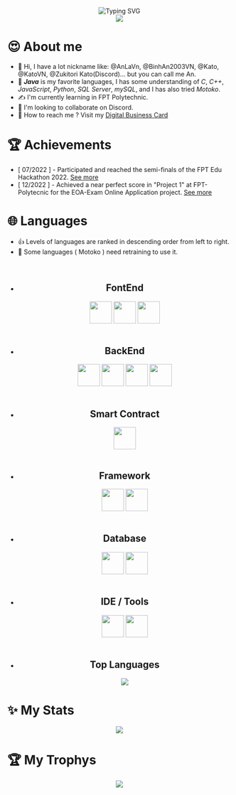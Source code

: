 <p align="center"> 
  <img src="https://readme-typing-svg.demolab.com?font=Fira+Code&size=25&pause=1000&center=true&vCenter=true&width=600&lines=Welcome+to+my+Github+Page+!;You+can+call+me+An+%3C3+!;I+am+a+college+student+at+FPoly+!;Java+is+my+favorite+languages.;I+like+learning+new+technologies+!!!;Check+out+my+repositories+for+more..." alt="Typing SVG" />
  <br><img src="https://komarev.com/ghpvc/?username=AnLaVN&color=blue&style=flat-square&label=PROFILE+VIEWS"/>
</p>

# 😍 About me 
- 👋 Hi, I have a lot nickname like: @AnLaVn, @BinhAn2003VN, @Kato, @KatoVN, @Zukitori Kato(Discord)... but you can call me An. 
- 🤌 ***Java*** is my favorite languages, I has some understanding of *C*, *C++*, *JavaScript*, *Python*, *SQL Server*, *mySQL*, and I has also tried *Motoko*.
- ✍️ I'm currently learning in FPT Polytechnic.
- 🤝 I'm looking to collaborate on Discord.
- 🤙 How to reach me ? Visit my [Digital Business Card](https://anlavn.github.io/)

# 🏆 Achievements
- [ 07/2022 ] - Participated and reached the semi-finals of the FPT Edu Hackathon 2022. [See more](https://github.com/AnLaVN/BlockChainMotoko)
- [ 12/2022 ] - Achieved a near perfect score in "Project 1" at FPT-Polytecnic for the EOA-Exam Online Application project. [See more](https://github.com/AnLaVN/EOA)

# 🌐 Languages
- 👍 Levels of languages are ranked in descending order from left to right.
- 🫠 Some languages ( Motoko ) need retraining to use it.
<ul align="center">
	<br><li>
		<h2>FontEnd</h2>
		<code><img width="50" m src="https://github.com/leungwensen/svg-icon/raw/master/dist/svg/logos/html-5.svg"/></code>
		<code><img width="50" src="https://github.com/leungwensen/svg-icon/raw/master/dist/svg/logos/css-3.svg"/></code>
		<code><img width="50" src="https://github.com/leungwensen/svg-icon/raw/master/dist/svg/logos/javascript.svg"/></code>
	</li>
	<br><li>
		<h2>BackEnd</h2>
		<code><img width="50" src="https://github.com/leungwensen/svg-icon/raw/master/dist/svg/logos/java.svg"/></code>
		<code><img width="50" src="https://github.com/leungwensen/svg-icon/raw/master/dist/svg/logos/c.svg"/></code>
		<code><img width="50" src="https://github.com/leungwensen/svg-icon/raw/master/dist/svg/logos/cpp.svg"/></code>
		<code><img width="50" src="https://github.com/leungwensen/svg-icon/raw/master/dist/svg/logos/python.svg"/></code>
	</li>
	<br><li>
		<h2>Smart Contract</h2>
		<code><img width="50" src="https://internetcomputer.org/assets/images/motoko-bfb2a06409d149fe621f5e849c6527b4.webp"/></code>
	</li>
	<br><li>
		<h2>Framework</h2>
		<!-- <code><img width="50" src="https://github.com/leungwensen/svg-icon/raw/master/dist/svg/logos/spring.svg"/></code> -->
		<code><img width="50" src="https://github.com/leungwensen/svg-icon/raw/master/dist/svg/logos/bootstrap.svg"/></code>
		<code><img width="50" src="https://github.com/leungwensen/svg-icon/raw/master/dist/svg/logos/angular-icon.svg"/></code>
	</li>
	<br><li>
		<h2>Database</h2>
		<code><img width="50" src="https://img.icons8.com/color/480/microsoft-sql-server.png"/></code>
		<code><img width="50" src="https://github.com/leungwensen/svg-icon/raw/master/dist/svg/logos/mysql.svg"/></code>
	</li>
	<br><li>
		<h2>IDE / Tools</h2>
		<code><img width="50" src="https://upload.wikimedia.org/wikipedia/commons/thumb/9/98/Apache_NetBeans_Logo.svg/1200px-Apache_NetBeans_Logo.svg.png"/></code>
		<code><img width="50" src="https://upload.wikimedia.org/wikipedia/commons/thumb/9/9a/Visual_Studio_Code_1.35_icon.svg/2048px-Visual_Studio_Code_1.35_icon.svg.png"/></code>
	</li>
	<br><li>
		<h2>Top Languages</h2>
		<p align="center">
			<img src="https://github-readme-stats.vercel.app/api/top-langs/?username=AnLaVN&langs_count=10&showicon=true&theme=tokyonight"/>
		</p>
	</li>
</ul>


 

# ✨ My Stats
<p align="center"> 
  <img src="https://github-readme-stats.vercel.app/api/?username=AnLaVN&showicon=true&theme=tokyonight"/>
</p>
  
# 🏆 My Trophys
<p align="center"> 
  <img src="https://github-profile-trophy.vercel.app/?username=AnLaVN&theme=dracula"/>
